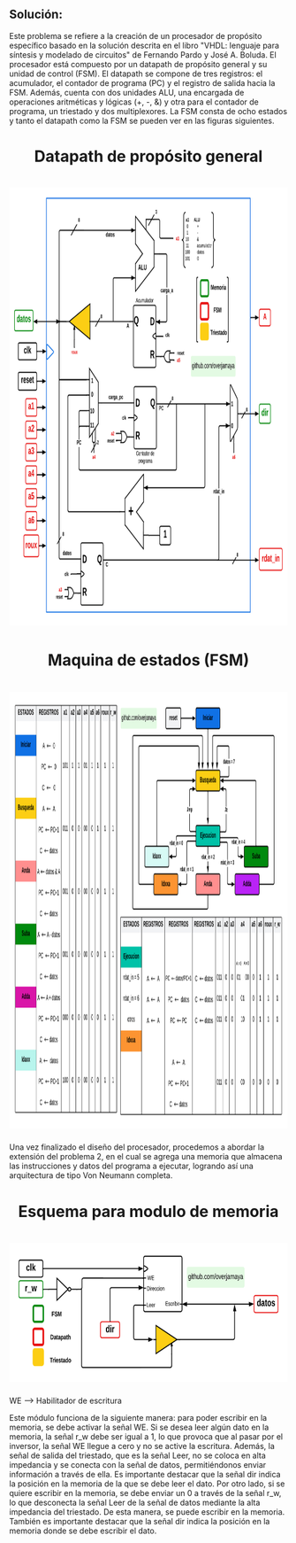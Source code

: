## Solución:

Este problema se refiere a la creación de un procesador de propósito específico basado en la solución descrita en el libro "VHDL: lenguaje para síntesis y modelado de circuitos" de Fernando Pardo y José A. Boluda. El procesador está compuesto por un datapath de propósito general y su unidad de control (FSM). El datapath se compone de tres registros: el acumulador, el contador de programa (PC) y el registro de salida hacia la FSM. Además, cuenta con dos unidades ALU, una encargada de operaciones aritméticas y lógicas (+, -, &) y otra para el contador de programa, un triestado y dos multiplexores. La FSM consta de ocho estados y tanto el datapath como la FSM se pueden ver en las figuras siguientes.

<h1 align="center">
 Datapath de propósito general 
 <h1 align="center"> <a href="https://github.com/overjamaya/verilog_designs/tree/main" target="_blank"> <img src="/Problema_2/Imagenes/Datapath_.png" width="931" height="791"/></a> </h1>  </h1>
 
 <h1 align="center">
 Maquina de estados (FSM)
 <h1 align="center"> <a href="https://github.com/overjamaya/verilog_designs/tree/main" target="_blank"> <img src="/Problema_2/Imagenes/FSM.png" width="1156" height="789"/></a> </h1>  </h1>

Una vez finalizado el diseño del procesador, procedemos a abordar la extensión del problema 2, en el cual se agrega una memoria que almacena las instrucciones y datos del programa a ejecutar, logrando así una arquitectura de tipo Von Neumann completa.

<h1 align="center">
 Esquema para modulo de memoria
 <h1 align="center"> <a href="https://github.com/overjamaya/verilog_designs/tree/main" target="_blank"> <img src="/Problema_2/Imagenes/Memoria_.png" width="725" height="252"/></a> </h1>  </h1>
 
 WE --> Habilitador de escritura
 
Este módulo funciona de la siguiente manera: para poder escribir en la memoria, se debe activar la señal WE. Si se desea leer algún dato en la memoria, la señal r_w debe ser igual a 1, lo que provoca que al pasar por el inversor, la señal WE llegue a cero y no se active la escritura. Además, la señal de salida del triestado, que es la señal Leer, no se coloca en alta impedancia y se conecta con la señal de datos, permitiéndonos enviar información a través de ella. Es importante destacar que la señal dir indica la posición en la memoria de la que se debe leer el dato. Por otro lado, si se quiere escribir en la memoria, se debe enviar un 0 a través de la señal r_w, lo que desconecta la señal Leer de la señal de datos mediante la alta impedancia del triestado. De esta manera, se puede escribir en la memoria. También es importante destacar que la señal dir indica la posición en la memoria donde se debe escribir el dato.
